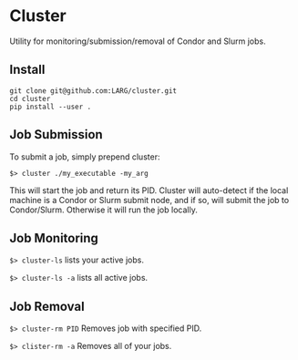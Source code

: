 # Cluster
Utility for monitoring/submission/removal of Condor and Slurm jobs.

## Install
```
git clone git@github.com:LARG/cluster.git
cd cluster
pip install --user .
```

## Job Submission
To submit a job, simply prepend cluster:
```
$> cluster ./my_executable -my_arg
```
This will start the job and return its PID. Cluster will auto-detect if the local machine is a Condor or Slurm submit node, and if so, will submit the job to Condor/Slurm. Otherwise it will run the job locally.

## Job Monitoring
```$> cluster-ls``` lists your active jobs.

```$> cluster-ls -a``` lists all active jobs.

## Job Removal
```$> cluster-rm PID``` Removes job with specified PID.

```$> clister-rm -a``` Removes all of your jobs.